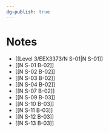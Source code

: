 ```yaml
---
dg-publish: true
---
```

# Notes
- [[Level 3/EEX3373/N S-01|N S-01]]
- [[N S-01 B-02]]
- [[N S-02 B-02]]
- [[N S-03 B-02]]
- [[N S-04 B-02]]
- [[N S-07 B-02]]
- [[N S-09 B-03]]
- [[N S-10 B-03]]
- [[N S-11 B-03]]
- [[N S-12 B-03]]
- [[N S-13 B-03]]


